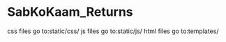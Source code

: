 # SabKoKaam_Returns

css files go to:static/css/
js files go to:static/js/
html files go to:templates/